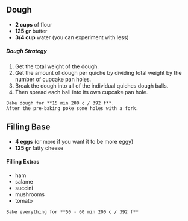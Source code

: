 
## Dough
* **2 cups** of flour
* **125 gr** butter
* **3/4 cup** water (you can experiment with less)


##### Dough Strategy
1. Get the total weight of the dough.
1. Get the amount of dough per quiche by dividing total weight by the number of cupcake pan holes.
1. Break the dough into all of the individual quiches dough balls.
1. Then spread each ball into its own cupcake pan hole.

```
Bake dough for **15 min 200 c / 392 f**.
After the pre-baking poke some holes with a fork.
```

## Filling Base
* **4 eggs** (or more if you want it to be more eggy)
* **125 gr** fatty cheese

#### Filling Extras
* ham
* salame
* succini
* mushrooms
* tomato

```
Bake everything for **50 - 60 min 200 c / 392 f**
```
